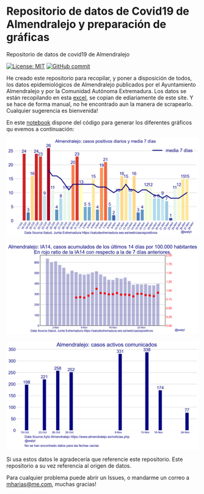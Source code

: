 # Repositorio de datos de Covid19 de Almendralejo y preparación de gráficas
Repositorio de datos de covid19 de Almendralejo

[![License: MIT](https://img.shields.io/badge/License-MIT-yellow.svg)](https://opensource.org/licenses/MIT)
[![GitHub commit](https://img.shields.io/github/last-commit/pcm-dpc/COVID-19)](https://github.com/mharias/covid_almendralejo/commits/master)


He creado este repositorio para recopilar, y poner a disposición de todos, los datos epidemiológicos de Almendralejo publicados por el Ayuntamiento Almendralejo y por la Comunidad Autónoma Extremadura.
Los datos se están recopilando en esta [excel](https://github.com/mharias/covid_almendralejo/blob/main/datos/almendralejo.xlsx), se copian de ediariamente de este site. Y se hace de forma manual, no he encontrado aun la manera de scrapearlo. Cualquier sugerencia es bienvenida!

En este [notebook](https://github.com/mharias/covid_almendralejo/blob/main/graficos_almendralejo.ipynb) dispone del código para generar los diferentes gráficos qu evemos a continuación:

![alt text](https://github.com/mharias/covid_almendralejo/blob/main/graficos/almendralejo_nuevos_casos.png)

![alt text](https://github.com/mharias/covid_almendralejo/blob/main/graficos/almendralejo_ia14.png)

![alt text](https://github.com/mharias/covid_almendralejo/blob/main/graficos/almendralejo_activos.png)


Si usa estos datos le agradecería que referencie este repositorio. Este repositorio a su vez referencia al origen de datos.

Para cualquier problema puede abrir un Issues, o mandarme un correo a mharias@me.com, muchas gracias!
